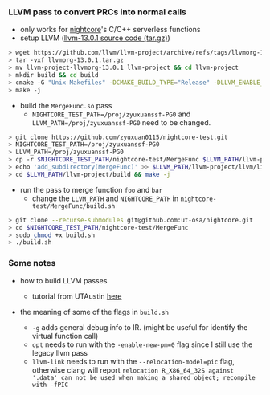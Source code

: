 ### LLVM pass to convert PRCs into normal calls
- only works for [nightcore](https://github.com/ut-osa/nightcore)'s C/C++ serverless functions
- setup LLVM ([llvm-13.0.1 source code (tar.gz)](https://github.com/llvm/llvm-project/releases/tag/llvmorg-13.0.1))

```bash
> wget https://github.com/llvm/llvm-project/archive/refs/tags/llvmorg-13.0.1.tar.gz
> tar -vxf llvmorg-13.0.1.tar.gz
> mv llvm-project-llvmorg-13.0.1 llvm-project && cd llvm-project
> mkdir build && cd build
> cmake -G "Unix Makefiles" -DCMAKE_BUILD_TYPE="Release" -DLLVM_ENABLE_PROJECTS="clang;clang-tools-extra;compiler-rt;lldb;lld" DLLVM_ENABLE_RUNTIMES="libcxx;libcxxabi" ../llvm
> make -j
```
- build the `MergeFunc.so` pass
  + `NIGHTCORE_TEST_PATH=/proj/zyuxuanssf-PG0` and `LLVM_PATH=/proj/zyuxuanssf-PG0` need to be changed. 

```bash
> git clone https://github.com/zyuxuan0115/nightcore-test.git
> NIGHTCORE_TEST_PATH=/proj/zyuxuanssf-PG0 
> LLVM_PATH=/proj/zyuxuanssf-PG0 
> cp -r $NIGHTCORE_TEST_PATH/nightcore-test/MergeFunc $LLVM_PATH/llvm-project/llvm/lib/Transforms/
> echo 'add_subdirectory(MergeFunc)' >> $LLVM_PATH/llvm-project/llvm/lib/CMakeList.txt
> cd $LLVM_PATH/llvm-project/build && make -j
```

- run the pass to merge function `foo` and `bar`
  + change the `LLVM_PATH` and `NIGHTCORE_PATH` in `nightcore-test/MergeFunc/build.sh`

```bash
> git clone --recurse-submodules git@github.com:ut-osa/nightcore.git
> cd $NIGHTCORE_TEST_PATH/nightcore-test/MergeFunc
> sudo chmod +x build.sh
> ./build.sh
```

### Some notes
- how to build LLVM passes
  + tutorial from UTAustin [here](https://www.cs.utexas.edu/~pingali/CS380C/2020/assignments/llvm-guide.html)

- the meaning of some of the flags in `build.sh`
  + `-g` adds general debug info to IR. (might be useful for identify the virtual function call)
  + `opt` needs to run with the `-enable-new-pm=0` flag since I still use the legacy llvm pass
  + `llvm-link` needs to run with the `--relocation-model=pic` flag, otherwise clang will report `relocation R_X86_64_32S against '.data' can not be used when making a shared object; recompile with -fPIC` 


